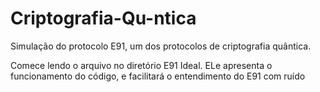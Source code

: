 # Criptografia-Qu-ntica
Simulação do protocolo E91, um dos protocolos de criptografia quântica.

Comece lendo o arquivo no diretório E91 Ideal. ELe apresenta o funcionamento do código, e facilitará o entendimento do E91 com ruído
